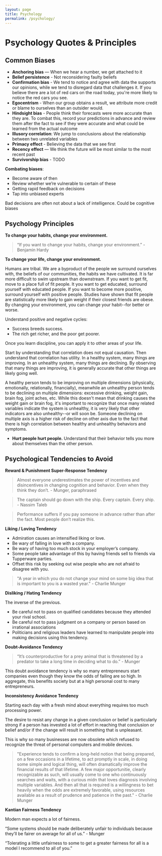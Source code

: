 ```yaml
---
layout: page
title: Psychology
permalink: /psychology/
---
```


# Psychology Quotes & Principles

## Common Biases

- **Anchoring bias** — When we hear a number, we get attached to it
- **Belief persistence** - Not reconsidering faulty beliefs
- **Confirmation bias** - We tend to notice and agree with data the supports our opinions, while we tend to disregard data that challenges it. If you believe there are a lot of red cars on the road today, you're more likely to notice the red cars you see.
- **Egocentrism** - When our group obtains a result, we attribute more credit or blame to ourselves than an outsider would.
- **Hindsight bias** - People think their forecasts were more accurate than they are. To combat this, record your predictions in advance and review them after the fact to see if they were accurate and what could be learned from the actual outcome
- **Illusory correlation**: We jump to conclusions about the relationship between two unrelated variables
- **Primacy effect** - Believing the data that we see first
- **Recency effect** — We think the future will be most similar to the most recent past
- **Survivorship bias** - TODO

**Combating biases**:

- Become aware of then
- Review whether we’re vulnerable to certain of these
- Getting rapid feedback on decisions
- Tap into unbiased experts

Bad decisions are often not about a lack of intelligence. Could be cognitive biases

## Psychology Principles

**To change your habits, change your environment.**

> “If you want to change your habits, change your environment.” - Benjamin Hardy

**To change your life, change your environment.**

Humans are tribal. We are a byproduct of the people we surround ourselves with, the beliefs of our communities, the habits we have cultivated. It is far more difficult to swim upstream than downstream. If you want to get fit, move to a place full of fit people. It you want to get educated, surround yourself with educated people. If you want to become more positive, surround yourself with positive people. Studies have shown that fit people are statistically more likely to gain weight if their closest friends are obese. By changing your environment, you can change your habit--for better or worse.

Understand positive and negative cycles:

- Success breeds success.
- The rich get richer, and the poor get poorer.

Once you learn discipline, you can apply it to other areas of your life.

Start by understanding that correlation does not equal causation. Then understand that correlation has utility. In a healthy system, many things are improving. In an unhealthy system, many things are declining. By observing that many things are improving, it is generally accurate that other things are likely going well.

A healthy person tends to be improving on multiple dimensions (physically, emotionally, relationally, financially), meanwhile an unhealthy person tends to be declining on multiple dimensions: excessive drinking, weight gain, brain fog, joint aches, etc. While this doesn't mean that drinking causes the weight gain or brain fog, it's important to recognize that once many related variables indicate the system is unhealthy, it is very likely that other indicators are also unhealthy--or will soon be. Someone declining on multiple axis is a higher risk of decline on other axis due to the fact that there is high correlation between healthy and unhealthy behaviors and symptoms.

- **Hurt people hurt people.** Understand that their behavior tells you more about themselves than the other person.

## Psychological Tendencies to Avoid

**Reward & Punishment Super-Response Tendency**

> Almost everyone underestimates the power of incentives and disincentives in changing cognition and behavior. Even when they think they don’t. - Munger, paraphrased

> The captain should go down with the ship. Every captain. Every ship. - Nassim Taleb

> Performance suffers if you pay someone in advance rather than after the fact. Most people don’t realize this.

**Liking / Loving Tendency**

- Admiration causes an intensified liking or love.
- Be wary of falling in love with a company.
- Be wary of having too much stock in your employer’s company.
- Some people take advantage of this by having friends sell to friends via Tupperware parties.
- Offset this risk by seeking out wise people who are not afraid to disagree with you.

> "A year in which you do not change your mind on some big idea that is important to you is a wasted year." - Charlie Munger

**Disliking / Hating Tendency**

The inverse of the previous.

- Be careful not to pass on qualified candidates because they attended your rival school.
- Be careful not to pass judgment on a company or person based on irrational associations
- Politicians and religious leaders have learned to manipulate people into making decisions using this tendency.

**Doubt-Avoidance Tendency**

> “It’s counterproductive for a prey animal that is threatened by a predator to take a long time in deciding what to do.” - Munger

This doubt avoidance tendency is why so many entrepreneurs start companies even though they know the odds of failing are so high. In aggregate, this benefits society but at a high personal cost to many entrepreneurs.

**Inconsistency Avoidance Tendency**

Starting each day with a fresh mind about everything requires too much processing power.

The desire to resist any change in a given conclusion or belief is particularly strong if a person has invested a lot of effort in reaching that conclusion or belief and/or if the change will result in something that is unpleasant.

This is why so many businesses are now obsolete which refused to recognize the threat of personal computers and mobile devices.

> "Experience tends to confirm a long-held notion that being prepared, on a few occasions in a lifetime, to act promptly in scale, in doing some simple and logical thing, will often dramatically improve the financial results of that lifetime. A few major opportunitie, clearly recognizable as such, will usually come to one who continuously searches and waits, with a curious midn that loves diagnosis involving multiple variables. And then all that is required is a willingness to bet heavily when the odds are extremely favorable, using resources available as a result of prudence and patience in the past." - Charlie Munger

**Kantian Fairness Tendency**

Modern man expects a lot of fairness.

“Some systems should be made deliberately unfair to individuals because they’ll be fairer on average for all of us.” - Munger

“Tolerating a little unfairness to some to get a greater fairness for all is a model I recommend to all of you.”
